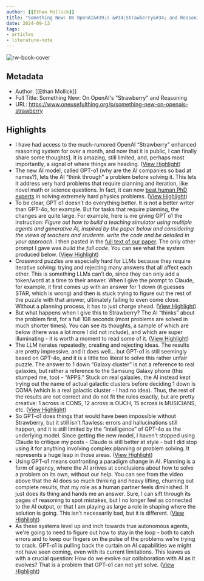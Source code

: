 ```yaml
---
author: [[Ethan Mollick]]
title: "Something New: On OpenAI&#39;s &#34;Strawberry&#34; and Reasoning"
date: 2024-09-13
tags: 
- articles
- literature-note
---
```

![rw-book-cover](https://substackcdn.com/image/fetch/f_auto,q_auto:good,fl_progressive:steep/https%3A%2F%2Fsubstack-post-media.s3.amazonaws.com%2Fpublic%2Fimages%2Fd3822dc7-982f-48ba-8056-9a4e1c758b4e_710x386.png)

## Metadata
- Author: [[Ethan Mollick]]
- Full Title: Something New: On OpenAI's "Strawberry" and Reasoning
- URL: https://www.oneusefulthing.org/p/something-new-on-openais-strawberry

## Highlights
- I have had access to the much-rumored OpenAI “Strawberry” enhanced reasoning system for over a month, and now that it is public, I can finally share some thoughts[1](https://www.oneusefulthing.org/p/something-new-on-openais-strawberry/#footnote-1-148742683). It is amazing, still limited, and, perhaps most importantly, a signal of where things are heading. ([View Highlight](https://read.readwise.io/read/01j7m5yv2bhhkd1ffgmczcbzqx))
- The new AI model, called GPT-o1 (why are the AI companies so bad at names?), lets the AI “think through” a problem before solving it. This lets it address very hard problems that require planning and iteration, like novel math or science questions. In fact, it can now [beat human PhD experts](https://openai.com/index/learning-to-reason-with-llms/) in solving extremely hard physics problems. ([View Highlight](https://read.readwise.io/read/01j7m5yy2bwdv9t51f0z10qnav))
- To be clear, GPT o1 doesn’t do everything better. It is not a better writer than GPT-4o, for example. But for tasks that require planning, the changes are quite large. For example, here is me giving GPT o1 the instruction: *Figure out how to build a teaching simulator using multiple agents and generative AI, inspired by the paper below and considering the views of teachers and students. write the code and be detailed in your approach.* I then pasted in the [full text of our paper](https://papers.ssrn.com/sol3/papers.cfm?abstract_id=4871171). The only other prompt I gave was *build the full code*. You can see what the system produced below. ([View Highlight](https://read.readwise.io/read/01j7m5z65wnrpyhs148m2d63c2))
- Crossword puzzles are especially hard for LLMs because they require iterative solving: trying and rejecting many answers that all affect each other. This is something LLMs can’t do, since they can only add a token/word at a time to their answer. When I give the prompt to Claude, for example, it first comes up with an answer for 1 down (it guesses STAR, which is wrong) and then is stuck trying to figure out the rest of the puzzle with that answer, ultimately failing to even come close. Without a planning process, it has to just charge ahead. ([View Highlight](https://read.readwise.io/read/01j7m60feerrqwyn7t4xzgw16p))
- But what happens when I give this to Strawberry? The AI “thinks” about the problem first, for a full 108 seconds (most problems are solved in much shorter times). You can see its thoughts, a sample of which are below (there was a lot more I did not include), and which are super illuminating - it is worth a moment to read some of it. ([View Highlight](https://read.readwise.io/read/01j7m60cgwxz9ywxm5wmndzvz0))
- The LLM iterates repeatedly, creating and rejecting ideas. The results are pretty impressive, and it does well… but GPT-o1 is still seemingly based on GPT-4o, and it is a little too literal to solve this rather unfair puzzle. The answer to 1 down “Galaxy cluster” is not a reference to real galaxies, but rather a reference to the Samsung Galaxy phone (this stumped me, too) - “APPS.” Stuck on real galaxies, the AI instead kept trying out the name of actual galactic clusters before deciding 1 down is COMA (which is a real galactic cluster - I had no idea). Thus, the rest of the results are not correct and do not fit the rules exactly, but are pretty creative: 1 across is CONS, 12 across is OUCH, 15 across is MUSICIANS, etc. ([View Highlight](https://read.readwise.io/read/01j7m60pc9m3a40jnhyrzrg3rg))
- So GPT-o1 does things that would have been impossible without Strawberry, but it still isn’t flawless: errors and hallucinations still happen, and it is still limited by the “intelligence” of GPT-4o as the underlying model. Since getting the new model, I haven’t stopped using Claude to critique my posts - Claude is still better at style - but I did stop using it for anything involving complex planning or problem solving. It represents a huge leap in those areas. ([View Highlight](https://read.readwise.io/read/01j7m614fzv5a6zsq1x4g0c6rc))
- Using GPT-o1 means confronting a paradigm change in AI. Planning is a form of agency, where the AI arrives at conclusions about how to solve a problem on its own, without our help. You can see from the video above that the AI does so much thinking and heavy lifting, churning out complete results, that my role as a human partner feels diminished. It just does its thing and hands me an answer. Sure, I can sift through its pages of reasoning to spot mistakes, but I no longer feel as connected to the AI output, or that I am playing as large a role in shaping where the solution is going. This isn’t necessarily bad, but it is different. ([View Highlight](https://read.readwise.io/read/01j7m61cxyb60xh7es33c5855z))
- As these systems level up and inch towards true autonomous agents, we're going to need to figure out how to stay in the loop - both to catch errors and to keep our fingers on the pulse of the problems we're trying to crack. GPT-o1 is pulling back the curtain on AI capabilities we might not have seen coming, even with its current limitations. This leaves us with a crucial question: How do we evolve our collaboration with AI as it evolves? That is a problem that GPT-o1 can not yet solve. ([View Highlight](https://read.readwise.io/read/01j7m61xkghm3jhq43y03sfaka))
